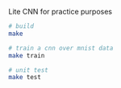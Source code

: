 Lite CNN for practice purposes

```bash
# build
make

# train a cnn over mnist data
make train

# unit test
make test
```
